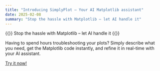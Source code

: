 ```yaml
---
title: "Introducing SimplyPlot — Your AI Matplotlib assistant"
date: 2025-02-08
summary: "Stop the hassle with Matplotlib – let AI handle it"
---
```


{{<lead>}}
Stop the hassle with Matplotlib – let AI handle it
{{</lead>}}

Having to spend hours troubleshooting your plots? Simply describe what you need, get the Matplotlib code instantly, and refine it in real-time with your AI assistant.

[Try it now!](https://simplyplot.streamlit.app)
